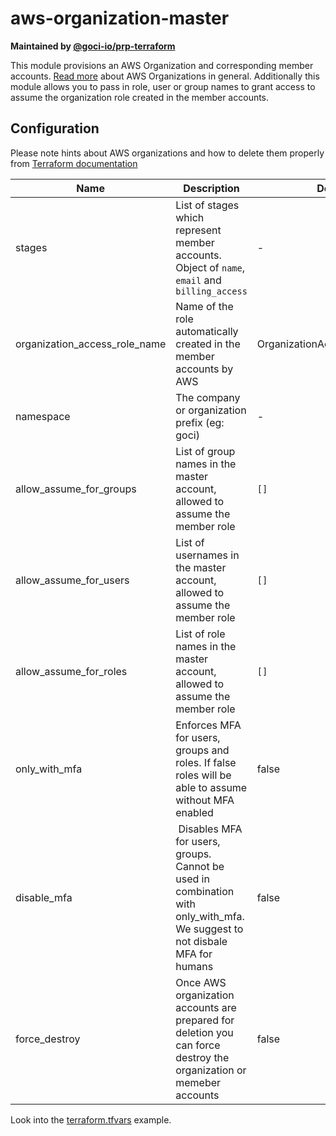 # aws-organization-master

**Maintained by [@goci-io/prp-terraform](https://github.com/orgs/goci-io/teams/prp-terraform)**

This module provisions an AWS Organization and corresponding member accounts. [Read more](https://aws.amazon.com/organizations/) about AWS Organizations in general. 
Additionally this module allows you to pass in role, user or group names to grant access to assume the organization role created in the member accounts. 

## Configuration

Please note hints about AWS organizations and how to delete them properly from [Terraform documentation](https://www.terraform.io/docs/providers/aws/r/organizations_account.html)

| Name | Description | Default |
|-------------------------------|------------------------------------------------------------------------------------------------|-------------------------------|
| stages | List of stages which represent member accounts. Object of `name`, `email` and `billing_access` | - |
| organization_access_role_name | Name of the role automatically created in the member accounts by AWS | OrganizationAccountAccessRole |
| namespace | The company or organization prefix (eg: goci) | - |
| allow_assume_for_groups | List of group names in the master account, allowed to assume the member role | `[]` |
| allow_assume_for_users | List of usernames in the master account, allowed to assume the member role | `[]` |
| allow_assume_for_roles | List of role names in the master account, allowed to assume the member role | `[]` |
| only_with_mfa | Enforces MFA for users, groups and roles. If false roles will be able to assume without MFA enabled | false |
| disable_mfa | Disables MFA for users, groups. Cannot be used in combination with only_with_mfa. We suggest to not disbale MFA for humans | false |
| force_destroy | Once AWS organization accounts are prepared for deletion you can force destroy the organization or memeber accounts | false |

Look into the [terraform.tfvars](terraform.tfvars.example) example.
